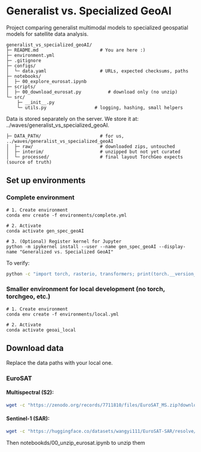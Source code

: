 # Generalist vs. Specialized GeoAI
Project comparing generalist multimodal models to specialized geospatial models for satellite data analysis. 

```
generalist_vs_specialized_geoAI/
├─ README.md                       # You are here :) 
├─ environment.yml
├─ .gitignore
├─ configs/
│  └─ data.yaml                    # URLs, expected checksums, paths
├─ notebooks/
│  ├─ 00_explore_eurosat.ipynb
├─ scripts/
│  ├─ 00_download_eurosat.py          # download only (no unzip)
└─ src/
    ├─ __init__.py
    └─ utils.py                  # logging, hashing, small helpers

```

Data is stored separately on the server. We store it at: ../waves/generalist_vs_specialized_geoAI. 

```
├─ DATA_PATH/                      # for us, ../waves/generalist_vs_specialized_geoAI
│  ├─ raw/                         # downloaded zips, untouched
│  ├─ interim/                     # unzipped but not yet curated
│  └─ processed/                   # final layout TorchGeo expects (source of truth)
```


## Set up environments

### Complete environment
```
# 1. Create environment
conda env create -f environments/complete.yml

# 2. Activate
conda activate gen_spec_geoAI

# 3. (Optional) Register kernel for Jupyter
python -m ipykernel install --user --name gen_spec_geoAI --display-name "Generalized vs. Specialized GeoAI"
```

To verify: 

```bash
python -c "import torch, rasterio, transformers; print(torch.__version__, rasterio.__version__)"
```

### Smaller environment for local development (no torch, torchgeo, etc.)

```
# 1. Create environment
conda env create -f environments/local.yml

# 2. Activate
conda activate geoai_local
```

## Download data

Replace the data paths with your local one. 

### EuroSAT

#### Multispectral (S2): 
```bash
wget -c "https://zenodo.org/records/7711810/files/EuroSAT_MS.zip?download=1" -O /home/waves/generalist_vs_specialized_geoAI/EuroSAT/EuroSAT_MS.zip
```

<!-- ```python
from datasets import load_dataset

S2 = load_dataset("blanchon/EuroSAT_MSI")
``` -->

#### Sentinel-1 (SAR): 
```bash
wget -c "https://huggingface.co/datasets/wangyi111/EuroSAT-SAR/resolve/main/EuroSAT-SAR.zip?download=1" -O /home/waves/generalist_vs_specialized_geoAI/EuroSAT/EuroSAT_SAR.zip
```

<!-- ```python
from datasets import load_dataset

S1 = load_dataset("wangyi111/EuroSAT-SAR")
``` -->

<!-- #### Landsat (L): 

Only on hugging face? 
```python
from datasets import load_dataset

# Login using e.g. `huggingface-cli login` to access this dataset
ds = load_dataset("isaaccorley/eurosat-l")
``` -->

Then notebookds/00_unzip_eurosat.ipynb to unzip them